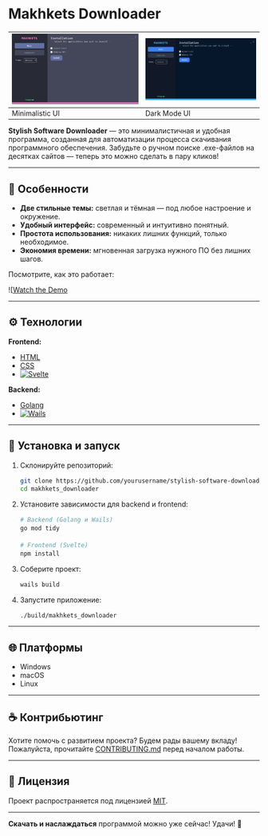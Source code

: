 # Makhkets Downloader

| ![Minimalistic UI](./assets/light.png) | ![Dark Mode UI](./assets/makhkets.png) |
|------------------------------------------|---------------------------------------|
| Minimalistic UI                          | Dark Mode UI                          |

**Stylish Software Downloader** — это минималистичная и удобная программа, созданная для автоматизации процесса скачивания программного обеспечения. Забудьте о ручном поиске .exe-файлов на десятках сайтов — теперь это можно сделать в пару кликов!

---

## 🎨 Особенности

- **Две стильные темы:** светлая и тёмная — под любое настроение и окружение.
- **Удобный интерфейс:** современный и интуитивно понятный.
- **Простота использования:** никаких лишних функций, только необходимое.
- **Экономия времени:** мгновенная загрузка нужного ПО без лишних шагов.

Посмотрите, как это работает:

![[Watch the Demo](./assets/video.gif)

---

## ⚙️ Технологии

**Frontend:**
- [HTML](https://developer.mozilla.org/en-US/docs/Web/HTML)
- [CSS](https://developer.mozilla.org/en-US/docs/Web/CSS)
- [![Svelte](https://img.shields.io/badge/Svelte-%23FF3E00.svg?style=flat-square&logo=svelte&logoColor=white)](https://svelte.dev/)

**Backend:**
- [Golang](https://golang.org/)
- [![Wails](https://img.shields.io/badge/Wails-%23007ACC.svg?style=flat-square&logo=go&logoColor=white)](https://wails.io/)

---

## 🔧 Установка и запуск

1. Склонируйте репозиторий:
   ```bash
   git clone https://github.com/yourusername/stylish-software-downloader.git makhkets_downloader
   cd makhkets_downloader
   ```
2. Установите зависимости для backend и frontend:
   ```bash
   # Backend (Golang и Wails)
   go mod tidy

   # Frontend (Svelte)
   npm install
   ```
3. Соберите проект:
   ```bash
   wails build
   ```
4. Запустите приложение:
   ```bash
   ./build/makhkets_downloader
   ```

---

## 🌐 Платформы
- Windows
- macOS
- Linux

---

## ☕ Контрибьютинг
Хотите помочь с развитием проекта? Будем рады вашему вкладу! Пожалуйста, прочитайте [CONTRIBUTING.md](CONTRIBUTING.md) перед началом работы.

---

## 🚀 Лицензия
Проект распространяется под лицензией [MIT](LICENSE).

---

**Скачать и наслаждаться** программой можно уже сейчас! Удачи! 🙌

